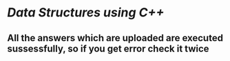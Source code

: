 # *Data Structures using C++*
## **All the answers which are uploaded are executed sussessfully, so if you get error check it twice**
